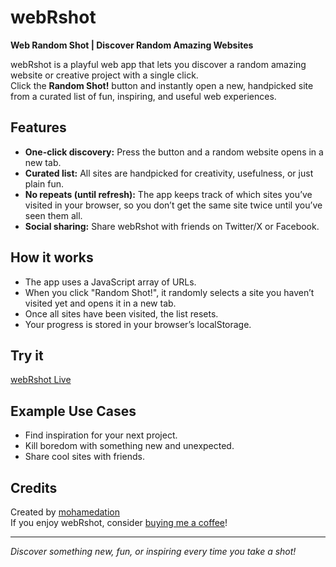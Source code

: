 # webRshot

**Web Random Shot | Discover Random Amazing Websites**

webRshot is a playful web app that lets you discover a random amazing website or creative project with a single click.  
Click the **Random Shot!** button and instantly open a new, handpicked site from a curated list of fun, inspiring, and useful web experiences.

## Features

- **One-click discovery:** Press the button and a random website opens in a new tab.
- **Curated list:** All sites are handpicked for creativity, usefulness, or just plain fun.
- **No repeats (until refresh):** The app keeps track of which sites you’ve visited in your browser, so you don’t get the same site twice until you’ve seen them all.
- **Social sharing:** Share webRshot with friends on Twitter/X or Facebook.

## How it works

- The app uses a JavaScript array of URLs.
- When you click "Random Shot!", it randomly selects a site you haven’t visited yet and opens it in a new tab.
- Once all sites have been visited, the list resets.
- Your progress is stored in your browser’s localStorage.

## Try it

[webRshot Live](https://mohamedation.com/legacy/projects/webRshot/)

## Example Use Cases

- Find inspiration for your next project.
- Kill boredom with something new and unexpected.
- Share cool sites with friends.

## Credits

Created by [mohamedation](https://mohamedation.com)  
If you enjoy webRshot, consider [buying me a coffee](https://www.buymeacoffee.com/mohamedation)!

---

_Discover something new, fun, or inspiring every time you take a shot!_